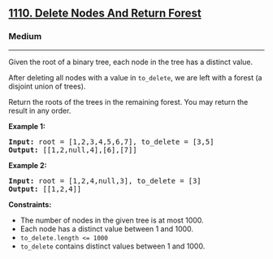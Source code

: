 <h2><a href="https://leetcode.com/problems/delete-nodes-and-return-forest">1110. Delete Nodes And Return Forest</a></h2>
<h3>Medium</h3>
<hr>
<p>Given the root of a binary tree, each node in the tree has a distinct value.</p>
<p>After deleting all nodes with a value in <code>to_delete</code>, we are left with a forest (a disjoint union of trees).</p>
<p>Return the roots of the trees in the remaining forest. You may return the result in any order.</p>

<p><strong>Example 1:</strong></p>
<pre>
<strong>Input:</strong> root = [1,2,3,4,5,6,7], to_delete = [3,5]
<strong>Output:</strong> [[1,2,null,4],[6],[7]]
</pre>

<p><strong>Example 2:</strong></p>
<pre>
<strong>Input:</strong> root = [1,2,4,null,3], to_delete = [3]
<strong>Output:</strong> [[1,2,4]]
</pre>

<p><strong>Constraints:</strong></p>
<ul>
<li>The number of nodes in the given tree is at most 1000.</li>
<li>Each node has a distinct value between 1 and 1000.</li>
<li><code>to_delete.length <= 1000</code></li>
<li><code>to_delete</code> contains distinct values between 1 and 1000.</li>
</ul>
